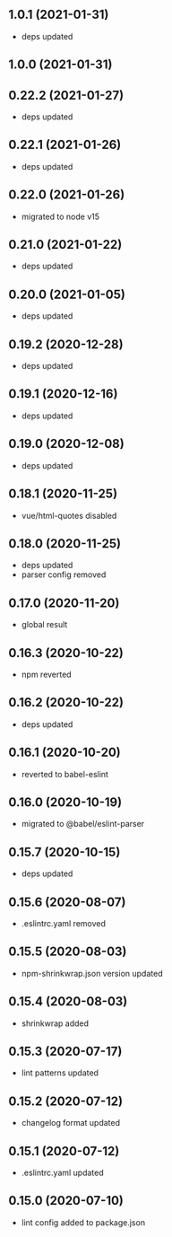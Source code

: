 ## 1.0.1 (2021-01-31)

-   deps updated

## 1.0.0 (2021-01-31)

## 0.22.2 (2021-01-27)

-   deps updated

## 0.22.1 (2021-01-26)

-   deps updated

## 0.22.0 (2021-01-26)

-   migrated to node v15

## 0.21.0 (2021-01-22)

-   deps updated

## 0.20.0 (2021-01-05)

-   deps updated

## 0.19.2 (2020-12-28)

-   deps updated

## 0.19.1 (2020-12-16)

-   deps updated

## 0.19.0 (2020-12-08)

-   deps updated

## 0.18.1 (2020-11-25)

-   vue/html-quotes disabled

## 0.18.0 (2020-11-25)

-   deps updated
-   parser config removed

## 0.17.0 (2020-11-20)

-   global result

## 0.16.3 (2020-10-22)

-   npm reverted

## 0.16.2 (2020-10-22)

-   deps updated

## 0.16.1 (2020-10-20)

-   reverted to babel-eslint

## 0.16.0 (2020-10-19)

-   migrated to @babel/eslint-parser

## 0.15.7 (2020-10-15)

-   deps updated

## 0.15.6 (2020-08-07)

-   .eslintrc.yaml removed

## 0.15.5 (2020-08-03)

-   npm-shrinkwrap.json version updated

## 0.15.4 (2020-08-03)

-   shrinkwrap added

## 0.15.3 (2020-07-17)

-   lint patterns updated

## 0.15.2 (2020-07-12)

-   changelog format updated

## 0.15.1 (2020-07-12)

-   .eslintrc.yaml updated

## 0.15.0 (2020-07-10)

-   lint config added to package.json
